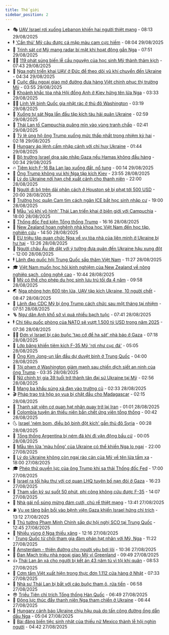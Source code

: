 ```yaml
---
title: Thế giới
sidebar_position: 2
---
```


<!-- vnexpress-the-gioi:START -->
- 🎭 [UAV Israel rơi xuống Lebanon khiến hai người thiệt mạng](https://vnexpress.net/uav-israel-roi-xuong-lebanon-khien-hai-nguoi-thiet-mang-4933123.html) - 08:13 29/08/2025
- 🕴 [&#39;Cần thủ&#39; Mỹ câu được cá mập màu cam cực hiếm](https://vnexpress.net/can-thu-my-cau-duoc-ca-map-mau-cam-cuc-hiem-4933024.html) - 08:04 29/08/2025
- 🤭 [Trinh sát cơ Mỹ mang radar bí mật khi hoạt động gần Nga](https://vnexpress.net/trinh-sat-co-my-mang-radar-bi-mat-khi-hoat-dong-gan-nga-4932978.html) - 07:51 29/08/2025
- 🧑‍💻 [119 phát súng biến lễ cầu nguyện của học sinh Mỹ thành thảm kịch](https://vnexpress.net/119-phat-sung-bien-le-cau-nguyen-cua-hoc-sinh-my-thanh-tham-kich-4932934.html) - 07:43 29/08/2025
- 🦏 [Nga nghi triển khai UAV ở Đức để theo dõi vũ khí chuyển đến Ukraine](https://vnexpress.net/nga-nghi-trien-khai-uav-o-duc-de-theo-doi-vu-khi-chuyen-den-ukraine-4932895.html) - 04:34 29/08/2025
- 🦒 [Cuộc đấu ngoại giao mở đường đưa hàng Việt chinh phục thị trường Mỹ](https://vnexpress.net/cuoc-dau-ngoai-giao-mo-duong-dua-hang-viet-chinh-phuc-thi-truong-my-4932730.html) - 03:55 29/08/2025
- 🌈 [Khoảnh khắc tòa nhà Hội đồng Anh ở Kiev hứng tên lửa Nga](https://vnexpress.net/khoanh-khac-toa-nha-hoi-dong-anh-o-kiev-hung-ten-lua-nga-4932902.html) - 03:33 29/08/2025
- 🧑‍🏫 [Lính Vệ binh Quốc gia nhặt rác ở thủ đô Washington](https://vnexpress.net/linh-ve-binh-quoc-gia-nhat-rac-o-thu-do-washington-4932564.html) - 03:19 29/08/2025
- 🐲 [Xuồng tự sát Nga lần đầu tập kích tàu hải quân Ukraine](https://vnexpress.net/xuong-tu-sat-nga-lan-dau-tap-kich-tau-hai-quan-ukraine-4932869.html) - 02:59 29/08/2025
- 🦒 [Thái Lan tố Campuchia quăng mìn vào vùng tranh chấp](https://vnexpress.net/thai-lan-to-campuchia-quang-min-vao-vung-tranh-chap-4932884.html) - 02:41 29/08/2025
- 🐻 [Tỷ lệ ủng hộ ông Trump xuống mức thấp nhất trong nhiệm kỳ hai](https://vnexpress.net/ty-le-ung-ho-ong-trump-xuong-muc-thap-nhat-trong-nhiem-ky-hai-4932873.html) - 02:18 29/08/2025
- 🚀 [Hungary áp lệnh cấm nhập cảnh với chỉ huy Ukraine](https://vnexpress.net/hungary-ap-lenh-cam-nhap-canh-voi-chi-huy-ukraine-4932863.html) - 01:44 29/08/2025
- 🥰 [Bộ trưởng Israel dọa sáp nhập Gaza nếu Hamas không đầu hàng](https://vnexpress.net/bo-truong-israel-doa-sap-nhap-gaza-neu-hamas-khong-dau-hang-4932858.html) - 00:34 29/08/2025
- 🔥 [Tiêm kích F-16 Ba Lan lao xuống đất, nổ tung](https://vnexpress.net/tiem-kich-f-16-ba-lan-lao-xuong-dat-no-tung-4932855.html) - 00:14 29/08/2025
- 🥳 [Ông Trump không vui khi Nga tập kích Kiev](https://vnexpress.net/ong-trump-khong-vui-khi-nga-tap-kich-kiev-4932847.html) - 23:55 28/08/2025
- 💼 [Lý do Ukraine nới hạn chế xuất cảnh cho thanh niên](https://vnexpress.net/ly-do-ukraine-noi-han-che-xuat-canh-cho-thanh-nien-4932426.html) - 22:00 28/08/2025
- 🤡 [Người đi bộ trên dải phân cách ở Houston sẽ bị phạt tới 500 USD](https://vnexpress.net/nguoi-di-bo-tren-dai-phan-cach-o-houston-se-bi-phat-toi-500-usd-4932679.html) - 20:00 28/08/2025
- 🌁 [Trường học quận Cam tìm cách ngăn ICE bắt học sinh nhập cư](https://vnexpress.net/truong-hoc-quan-cam-tim-cach-ngan-ice-bat-hoc-sinh-nhap-cu-4931785.html) - 19:00 28/08/2025
- 🤩 [Mẫu &#39;vũ khí vô hình&#39; Thái Lan triển khai ở biên giới với Campuchia](https://vnexpress.net/mau-vu-khi-vo-hinh-thai-lan-trien-khai-o-bien-gioi-voi-campuchia-4932271.html) - 18:00 28/08/2025
- 🎉 [Thống đốc Fed kiện Tổng thống Trump](https://vnexpress.net/thong-doc-fed-kien-tong-thong-trump-4932823.html) - 16:16 28/08/2025
- 🎉 [New Zealand hoan nghênh nhà khoa học Việt Nam đến học tập, nghiên cứu](https://vnexpress.net/new-zealand-hoan-nghenh-nha-khoa-hoc-viet-nam-den-hoc-tap-nghien-cuu-4932806.html) - 14:50 28/08/2025
- 🌁 [EU triệu tập quan chức Nga về vụ tòa nhà của liên minh ở Ukraine bị hư hại](https://vnexpress.net/eu-trieu-tap-quan-chuc-nga-ve-vu-toa-nha-cua-lien-minh-o-ukraine-bi-hu-hai-4932789.html) - 13:26 28/08/2025
- 🌊 [Người châu Âu dè dặt với ý tưởng đưa quân đến Ukraine hậu xung đột](https://vnexpress.net/nguoi-chau-au-de-dat-voi-y-tuong-dua-quan-den-ukraine-hau-xung-dot-4932208.html) - 12:00 28/08/2025
- 🕴 [Lãnh đạo quốc hội Trung Quốc sắp thăm Việt Nam](https://vnexpress.net/lanh-dao-quoc-hoi-trung-quoc-sap-tham-viet-nam-4932766.html) - 11:27 28/08/2025
- 🎓 [Việt Nam muốn học hỏi kinh nghiệm của New Zealand về nông nghiệp sạch, công nghệ cao](https://vnexpress.net/viet-nam-muon-hoc-hoi-kinh-nghiem-cua-new-zealand-ve-nong-nghiep-sach-cong-nghe-cao-4932736.html) - 10:44 28/08/2025
- 🦩 [Mỹ có thể cho phép du học sinh lưu trú tối đa 4 năm](https://vnexpress.net/my-co-the-cho-phep-du-hoc-sinh-luu-tru-toi-da-4-nam-4932735.html) - 09:58 28/08/2025
- 🌏 [Nga phóng hơn 600 tên lửa, UAV tập kích Ukraine, 10 người chết](https://vnexpress.net/nga-phong-hon-600-ten-lua-uav-tap-kich-ukraine-10-nguoi-chet-4932636.html) - 08:47 28/08/2025
- 🌋 [Lãnh đạo CDC Mỹ bị ông Trump cách chức sau một tháng tại nhiệm](https://vnexpress.net/lanh-dao-cdc-my-bi-ong-trump-cach-chuc-sau-mot-thang-tai-nhiem-4932655.html) - 07:51 28/08/2025
- 🪜 [Ngư dân Anh khổ sở vì quá nhiều bạch tuộc](https://vnexpress.net/ngu-dan-anh-kho-so-vi-qua-nhieu-bach-tuoc-4932572.html) - 07:41 28/08/2025
- 🕴 [Chi tiêu quốc phòng của NATO sẽ vượt 1.500 tỷ USD trong năm 2025](https://vnexpress.net/chi-tieu-quoc-phong-cua-nato-se-vuot-1-500-ty-usd-trong-nam-2025-4932603.html) - 07:36 28/08/2025
- 🧑‍🏫 [Đơn vị Israel bị cáo buộc &#39;tạo cớ để hạ sát&#39; nhà báo ở Gaza](https://vnexpress.net/don-vi-israel-bi-cao-buoc-tao-co-de-ha-sat-nha-bao-o-gaza-4932430.html) - 07:18 28/08/2025
- 🌮 [Lớp băng khiến tiêm kích F-35 Mỹ &#39;rơi như cục đá&#39;](https://vnexpress.net/lop-bang-khien-tiem-kich-f-35-my-roi-nhu-cuc-da-4932189.html) - 05:05 28/08/2025
- 🚦 [Ông Kim Jong-un lần đầu dự duyệt binh ở Trung Quốc](https://vnexpress.net/ong-kim-jong-un-lan-dau-du-duyet-binh-o-trung-quoc-4932503.html) - 04:00 28/08/2025
- 💫 [Tội phạm ở Washington giảm mạnh sau chiến dịch siết an ninh của ông Trump](https://vnexpress.net/toi-pham-o-washington-giam-manh-sau-chien-dich-siet-an-ninh-cua-ong-trump-4932507.html) - 03:35 28/08/2025
- 🤡 [Nữ chính trị gia 39 tuổi trở thành tân đại sứ Ukraine tại Mỹ](https://vnexpress.net/nu-chinh-tri-gia-39-tuoi-tro-thanh-tan-dai-su-ukraine-tai-my-4932460.html) - 02:56 28/08/2025
- 🦣 [Mang ba khẩu súng xả đạn vào trường cũ](https://vnexpress.net/mang-ba-khau-sung-xa-dan-vao-truong-cu-4932466.html) - 02:33 28/08/2025
- 🎬 [Pháp trao trả hộp sọ vua bị chặt đầu cho Madagascar](https://vnexpress.net/phap-trao-tra-hop-so-vua-bi-chat-dau-cho-madagascar-4932439.html) - 02:15 28/08/2025
- 🎉 [Thanh sát viên cơ quan hạt nhân quay trở lại Iran](https://vnexpress.net/thanh-sat-vien-co-quan-hat-nhan-quay-tro-lai-iran-4932404.html) - 01:01 28/08/2025
- 🎡 [Colombia tuyên án thiếu niên bắn chết ứng viên tổng thống](https://vnexpress.net/colombia-tuyen-an-thieu-nien-ban-chet-ung-vien-tong-thong-4932399.html) - 00:42 28/08/2025
- 🌜 [Israel &#39;ném bom, điều bộ binh đột kích&#39; gần thủ đô Syria](https://vnexpress.net/israel-nem-bom-dieu-bo-binh-dot-kich-gan-thu-do-syria-4932391.html) - 00:28 28/08/2025
- 🎡 [Tổng thống Argentina bị ném đá khi đi vận động bầu cử](https://vnexpress.net/tong-thong-argentina-bi-nem-da-khi-di-van-dong-bau-cu-4932389.html) - 00:05 28/08/2025
- 🤗 [Mẫu tên lửa &#39;màu hồng&#39; của Ukraine có thể khiến Nga lo ngại](https://vnexpress.net/mau-ten-lua-mau-hong-cua-ukraine-co-the-khien-nga-lo-ngai-4932013.html) - 22:00 27/08/2025
- 🦩 [Lý do Ukraine không còn ngại rào cản của Mỹ về tên lửa tầm xa](https://vnexpress.net/ly-do-ukraine-khong-con-ngai-rao-can-cua-my-ve-ten-lua-tam-xa-4931700.html) - 18:00 27/08/2025
- 🎓 [Phép thử quyền lực của ông Trump khi sa thải Thống đốc Fed](https://vnexpress.net/phep-thu-quyen-luc-cua-ong-trump-khi-sa-thai-thong-doc-fed-4931930.html) - 17:00 27/08/2025
- 🌁 [Israel ra tối hậu thư với cơ quan LHQ tuyên bố nạn đói ở Gaza](https://vnexpress.net/israel-ra-toi-hau-thu-voi-co-quan-lhq-tuyen-bo-nan-doi-o-gaza-4932351.html) - 16:23 27/08/2025
- 🤩 [Tham vấn kỹ sư suốt 50 phút, phi công không cứu được F-35](https://vnexpress.net/tham-van-ky-su-suot-50-phut-phi-cong-khong-cuu-duoc-f-35-4932328.html) - 14:07 27/08/2025
- 👹 [Nhà gái nổ súng mừng đám cưới, chú rể thiệt mạng](https://vnexpress.net/nha-gai-no-sung-mung-dam-cuoi-chu-re-thiet-mang-4932336.html) - 13:41 27/08/2025
- ⛽️ [Vụ xe tăng bắn bồi vào bệnh viện Gaza khiến Israel hứng chỉ trích](https://vnexpress.net/vu-xe-tang-ban-boi-vao-benh-vien-gaza-khien-israel-hung-chi-trich-4932176.html) - 13:12 27/08/2025
- 🚀 [Thủ tướng Phạm Minh Chính sắp dự hội nghị SCO tại Trung Quốc](https://vnexpress.net/thu-tuong-pham-minh-chinh-sap-du-hoi-nghi-sco-tai-trung-quoc-4932322.html) - 12:45 27/08/2025
- 🎡 [Nhiều vùng ở Nga thiếu xăng](https://vnexpress.net/nhieu-vung-o-nga-thieu-xang-4932300.html) - 12:16 27/08/2025
- 🕯 [Trung Quốc từ chối tham gia đàm phán hạt nhân với Mỹ, Nga](https://vnexpress.net/trung-quoc-tu-choi-tham-gia-dam-phan-hat-nhan-voi-my-nga-4932297.html) - 11:22 27/08/2025
- 🐻 [Amsterdam - thiên đường cho người yêu bơi lội](https://vnexpress.net/amsterdam-thien-duong-cho-nguoi-yeu-boi-loi-4932134.html) - 10:36 27/08/2025
- 🚦 [Đan Mạch triệu nhà ngoại giao Mỹ vì Greenland](https://vnexpress.net/dan-mach-trieu-nha-ngoai-giao-my-vi-greenland-4932193.html) - 09:49 27/08/2025
- 👍 [Thái Lan ân xá cho người bị kết án 43 năm tù vì tội khi quân](https://vnexpress.net/thai-lan-an-xa-cho-nguoi-bi-ket-an-43-nam-tu-vi-toi-khi-quan-4932186.html) - 08:53 27/08/2025
- 🚀 [Cơm tấm Việt xuất hiện trong thực đơn 1.112 cửa hàng ở Nhật](https://vnexpress.net/com-tam-viet-xuat-hien-trong-thuc-don-1-112-cua-hang-o-nhat-4932163.html) - 07:33 27/08/2025
- 🌮 [Nhà sư Thái Lan bị bắt với cáo buộc tham ô, rửa tiền](https://vnexpress.net/nha-su-thai-lan-bi-bat-voi-cao-buoc-tham-o-rua-tien-4932112.html) - 06:58 27/08/2025
- 😎 [Triều Tiên chỉ trích Tổng thống Hàn Quốc](https://vnexpress.net/trieu-tien-chi-trich-tong-thong-han-quoc-4932037.html) - 06:49 27/08/2025
- 🐲 [Động lực thúc đẩy thanh niên Nga tham chiến ở Ukraine](https://vnexpress.net/dong-luc-thuc-day-thanh-nien-nga-tham-chien-o-ukraine-4931938.html) - 06:44 27/08/2025
- 💫 [Hungary cảnh báo Ukraine chịu hậu quả do tấn công đường ống dẫn dầu Nga](https://vnexpress.net/hungary-canh-bao-ukraine-chiu-hau-qua-do-tan-cong-duong-ong-dan-dau-nga-4932097.html) - 05:04 27/08/2025
- 👀 [Bài đăng biến tiệc sinh nhật của thiếu nữ Mexico thành lễ hội nghìn người](https://vnexpress.net/bai-dang-bien-tiec-sinh-nhat-cua-thieu-nu-mexico-thanh-le-hoi-nghin-nguoi-4931964.html) - 04:42 27/08/2025<!-- vnexpress-the-gioi:END -->